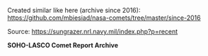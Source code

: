 Created similar like here (archive since 2016): https://github.com/mbiesiad/nasa-comets/tree/master/since-2016

Source: https://sungrazer.nrl.navy.mil/index.php?p=recent

**SOHO-LASCO Comet Report Archive**
